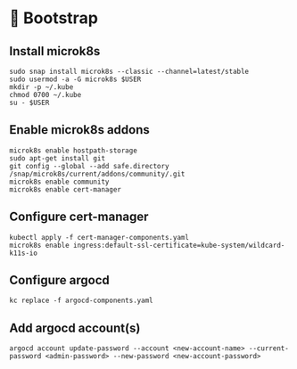# 🥾 Bootstrap

## Install microk8s
```shell
sudo snap install microk8s --classic --channel=latest/stable
sudo usermod -a -G microk8s $USER
mkdir -p ~/.kube
chmod 0700 ~/.kube
su - $USER
```

## Enable microk8s addons
```shell
microk8s enable hostpath-storage
sudo apt-get install git
git config --global --add safe.directory /snap/microk8s/current/addons/community/.git
microk8s enable community
microk8s enable cert-manager
```

## Configure cert-manager
```shell
kubectl apply -f cert-manager-components.yaml
microk8s enable ingress:default-ssl-certificate=kube-system/wildcard-k11s-io
```

## Configure argocd
```shell
kc replace -f argocd-components.yaml 
```

## Add argocd account(s)
```shell
argocd account update-password --account <new-account-name> --current-password <admin-password> --new-password <new-account-password>
```